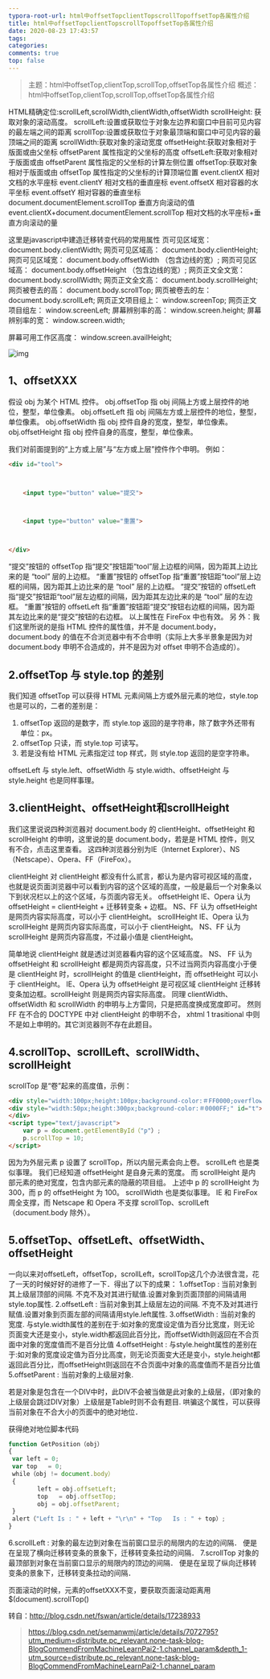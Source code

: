 ```yaml
---
typora-root-url: html中offsetTopclientTopscrollTopoffsetTop各属性介绍
title: html中offsetTopclientTopscrollTopoffsetTop各属性介绍
date: 2020-08-23 17:43:57
tags:
categories: 
comments: true
top: false
---
```


> 主题：html中offsetTop,clientTop,scrollTop,offsetTop各属性介绍
> 概述：html中offsetTop,clientTop,scrollTop,offsetTop各属性介绍

<!--正文-->
<!--more-->

HTML精确定位:scrollLeft,scrollWidth,clientWidth,offsetWidth 
scrollHeight: 获取对象的滚动高度。 
scrollLeft:设置或获取位于对象左边界和窗口中目前可见内容的最左端之间的距离 
scrollTop:设置或获取位于对象最顶端和窗口中可见内容的最顶端之间的距离 
scrollWidth:获取对象的滚动宽度 
offsetHeight:获取对象相对于版面或由父坐标 offsetParent 属性指定的父坐标的高度 
offsetLeft:获取对象相对于版面或由 offsetParent 属性指定的父坐标的计算左侧位置 
offsetTop:获取对象相对于版面或由 offsetTop 属性指定的父坐标的计算顶端位置 
event.clientX 相对文档的水平座标 
event.clientY 相对文档的垂直座标 
event.offsetX 相对容器的水平坐标 
event.offsetY 相对容器的垂直坐标 
document.documentElement.scrollTop 垂直方向滚动的值 
event.clientX+document.documentElement.scrollTop 相对文档的水平座标+垂直方向滚动的量

这里是javascript中建造迁移转变代码的常用属性
页可见区域宽： document.body.clientWidth;
网页可见区域高： document.body.clientHeight;
网页可见区域宽： document.body.offsetWidth  （包含边线的宽）;
网页可见区域高： document.body.offsetHeight （包含边线的宽）;
网页正文全文宽： document.body.scrollWidth;
网页正文全文高： document.body.scrollHeight;
网页被卷去的高： document.body.scrollTop;
网页被卷去的左： document.body.scrollLeft;
网页正文项目组上： window.screenTop;
网页正文项目组左： window.screenLeft;
屏幕辨别率的高： window.screen.height;
屏幕辨别率的宽： window.screen.width;

屏幕可用工作区高度： window.screen.availHeight;

![img](/images/20160810144543410.jpg)



## 1、offsetXXX

假设 obj 为某个 HTML 控件。
obj.offsetTop 指 obj 间隔上方或上层控件的地位，整型，单位像素。
obj.offsetLeft 指 obj 间隔左方或上层控件的地位，整型，单位像素。
obj.offsetWidth 指 obj 控件自身的宽度，整型，单位像素。
obj.offsetHeight 指 obj 控件自身的高度，整型，单位像素。

我们对前面提到的“上方或上层”与“左方或上层”控件作个申明。
例如：

```html
<div id="tool">



	<input type="button" value="提交">



	<input type="button" value="重置">



</div>
```


“提交”按钮的 offsetTop 指“提交”按钮距“tool”层上边框的间隔，因为距其上边比来的是 “tool” 层的上边框。
“重置”按钮的 offsetTop 指“重置”按钮距“tool”层上边框的间隔，因为距其上边比来的是 “tool” 层的上边框。
“提交”按钮的 offsetLeft 指“提交”按钮距“tool”层左边框的间隔，因为距其左边比来的是 “tool” 层的左边框。
“重置”按钮的 offsetLeft 指“重置”按钮距“提交”按钮右边框的间隔，因为距其左边比来的是“提交”按钮的右边框。
以上属性在 FireFox 中也有效。
另 外：我们这里所说的是指 HTML 控件的属性值，并不是 document.body，document.body 的值在不合浏览器中有不合申明（实际上大多半景象是因为对 document.body 申明不合造成的，并不是因为对 offset 申明不合造成的）。



## 2.offsetTop 与 style.top 的差别

我们知道 offsetTop 可以获得 HTML 元素间隔上方或外层元素的地位，style.top 也是可以的，二者的差别是：

1. offsetTop 返回的是数字，而 style.top 返回的是字符串，除了数字外还带有单位：px。
2. offsetTop 只读，而 style.top 可读写。
3. 若是没有给 HTML 元素指定过 top 样式，则 style.top 返回的是空字符串。

offsetLeft 与 style.left、offsetWidth 与 style.width、offsetHeight 与 style.height 也是同样事理。



## 3.clientHeight、offsetHeight和scrollHeight

我们这里说说四种浏览器对 document.body 的 clientHeight、offsetHeight 和 scrollHeight 的申明，这里说的是 document.body，若是是 HTML 控件，则又有不合，点击这里查看。
这四种浏览器分别为IE（Internet Explorer）、NS（Netscape）、Opera、FF（FireFox）。

clientHeight
对 clientHeight 都没有什么贰言，都认为是内容可视区域的高度，也就是说页面浏览器中可以看到内容的这个区域的高度，一般是最后一个对象条以下到状况栏以上的这个区域，与页面内容无关。
offsetHeight
IE、Opera 认为 offsetHeight = clientHeight + 迁移转变条 + 边框。
NS、FF 认为 offsetHeight 是网页内容实际高度，可以小于 clientHeight。
scrollHeight
IE、Opera 认为 scrollHeight 是网页内容实际高度，可以小于 clientHeight。
NS、FF 认为 scrollHeight 是网页内容高度，不过最小值是 clientHeight。

简单地说
clientHeight 就是透过浏览器看内容的这个区域高度。
NS、 FF 认为 offsetHeight 和 scrollHeight 都是网页内容高度，只不过当网页内容高度小于便是 clientHeight 时，scrollHeight 的值是 clientHeight，而 offsetHeight 可以小于 clientHeight。
IE、Opera 认为 offsetHeight 是可视区域 clientHeight 迁移转变条加边框。scrollHeight 则是网页内容实际高度。
同理
clientWidth、offsetWidth 和 scrollWidth 的申明与上方雷同，只是把高度换成宽度即可。
然则
FF 在不合的 DOCTYPE 中对 clientHeight 的申明不合， xhtml 1 trasitional 中则不是如上申明的。其它浏览器则不存在此题目。

## 4.scrollTop、scrollLeft、scrollWidth、scrollHeight

scrollTop 是“卷”起来的高度值，示例：



```html
<div style="width:100px;height:100px;background-color:＃FF0000;overflow:hidden;" id="p">
<div style="width:50px;height:300px;background-color:＃0000FF;" id="t">若是为 p 设置了 scrollTop，这些内容可能不会完全显示。</div>
</div>
<script type="text/javascript">
	var p = document.getElementById（"p"）;
	p.scrollTop = 10;
</script>
```

因为为外层元素 p 设置了 scrollTop，所以内层元素会向上卷。
scrollLeft 也是类似事理。
我们已经知道 offsetHeight 是自身元素的宽度。
而 scrollHeight 是内部元素的绝对宽度，包含内部元素的隐蔽的项目组。
上述中 p 的 scrollHeight 为 300，而 p 的 offsetHeight 为 100。
scrollWidth 也是类似事理。
IE 和 FireFox 周全支撑，而 Netscape 和 Opera 不支撑 scrollTop、scrollLeft（document.body 除外）。



## 5.offsetTop、offsetLeft、offsetWidth、offsetHeight

一向以来对offsetLeft，offsetTop，scrollLeft，scrollTop这几个办法很含混，花了一天的时候好好的进修了一下．得出了以下的成果：
1.offsetTop   :
当前对象到其上级层顶部的间隔.
不克不及对其进行赋值.设置对象到页面顶部的间隔请用style.top属性.
2.offsetLeft :
当前对象到其上级层左边的间隔.
不克不及对其进行赋值.设置对象到页面左部的间隔请用style.left属性.
3.offsetWidth :
当前对象的宽度.
与style.width属性的差别在于:如对象的宽度设定值为百分比宽度，则无论页面变大还是变小，style.width都返回此百分比，而offsetWidth则返回在不合页面中对象的宽度值而不是百分比值
4.offsetHeight :
与style.height属性的差别在于:如对象的宽度设定值为百分比高度，则无论页面变大还是变小，style.height都返回此百分比，而offsetHeight则返回在不合页面中对象的高度值而不是百分比值
5.offsetParent  :
当前对象的上级层对象.

若是对象是包含在一个DIV中时，此DIV不会被当做是此对象的上级层，（即对象的上级层会跳过DIV对象）上级层是Table时则不会有题目.
哄骗这个属性，可以获得当前对象在不合大小的页面中的绝对地位．

获得绝对地位脚本代码

```javascript
function GetPosition（obj）
{
 var left = 0;
 var top   = 0;
 while（obj != document.body）
 {
        left = obj.offsetLeft;
        top   = obj.offsetTop;
        obj = obj.offsetParent;
 }
 alert（"Left Is : " + left + "\r\n" + "Top   Is : " + top）;
}
```

6.scrollLeft :
对象的最左边到对象在当前窗口显示的局限内的左边的间隔．
便是在呈现了横向迁移转变条的景象下，迁移转变条拉动的间隔．
7.scrollTop
对象的最顶部到对象在当前窗口显示的局限内的顶边的间隔．
便是在呈现了纵向迁移转变条的景象下，迁移转变条拉动的间隔．



页面滚动的时候，元素的offsetXXX不变，要获取页面滚动距离用$(document).scrollTop()



转自：http://blog.csdn.net/fswan/article/details/17238933

> https://blog.csdn.net/semanwmj/article/details/7072795?utm_medium=distribute.pc_relevant.none-task-blog-BlogCommendFromMachineLearnPai2-1.channel_param&depth_1-utm_source=distribute.pc_relevant.none-task-blog-BlogCommendFromMachineLearnPai2-1.channel_param